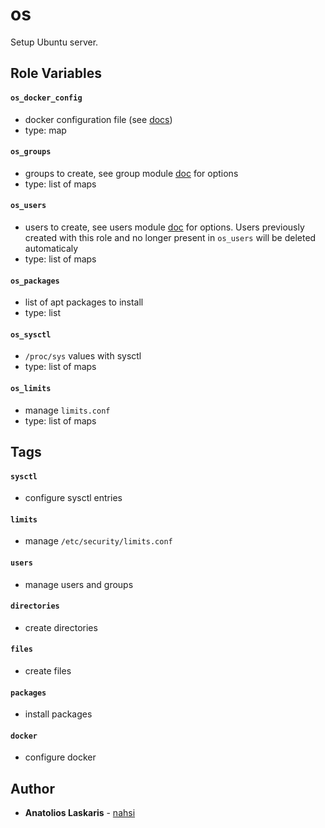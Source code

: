 # os

Setup Ubuntu server.

## Role Variables

#### `os_docker_config`

- docker configuration file (see
  [docs](https://docs.docker.com/engine/reference/commandline/dockerd/#daemon-configuration-file))
- type: map

#### `os_groups`

- groups to create, see group module
  [doc](https://docs.ansible.com/ansible/latest/collections/ansible/builtin/group_module.html)
  for options
- type: list of maps

#### `os_users`

- users to create, see users module
  [doc](https://docs.ansible.com/ansible/latest/collections/ansible/builtin/user_module.html)
  for options. Users previously created with this role and no longer present in
  `os_users` will be deleted automaticaly
- type: list of maps

#### `os_packages`

- list of apt packages to install
- type: list

#### `os_sysctl`

- `/proc/sys` values with sysctl
- type: list of maps

#### `os_limits`

- manage `limits.conf`
- type: list of maps

## Tags

#### `sysctl`

- configure sysctl entries

#### `limits`

- manage `/etc/security/limits.conf`

#### `users`

- manage users and groups

#### `directories`

- create directories

#### `files`

- create files

#### `packages`

- install packages

#### `docker`

- configure docker

## Author

- **Anatolios Laskaris** - [nahsi](https://github.com/nahsi)
